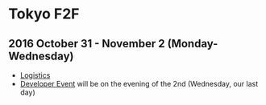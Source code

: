 # Tokyo F2F
## 2016 October 31 - November 2 (Monday-Wednesday)

* [Logistics](arrangements.md)
* [Developer Event](dev-event.md) will be on the evening of the 2nd (Wednesday, our last day)
